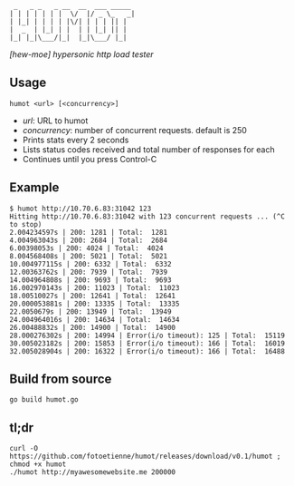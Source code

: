 
     _   _ _   _ __  __  ___ _____ 
    | | | | | | |  \/  |/ _ \_   _|
    | |_| | | | | |\/| | | | || |  
    |  _  | |_| | |  | | |_| || |  
    |_| |_|\___/|_|  |_|\___/ |_|  

*[hew-moe] hypersonic http load tester*

## Usage ##

    humot <url> [<concurrency>]

 - *url*: URL to humot
 - *concurrency*: number of concurrent requests. default is 250
 - Prints stats every 2 seconds
 - Lists status codes received and total number of responses for each
 - Continues until you press Control-C

## Example ##

    $ humot http://10.70.6.83:31042 123
    Hitting http://10.70.6.83:31042 with 123 concurrent requests ... (^C to stop)
    2.004234597s | 200: 1281 | Total:  1281
    4.004963043s | 200: 2684 | Total:  2684
    6.00398053s | 200: 4024 | Total:  4024
    8.004568408s | 200: 5021 | Total:  5021
    10.004977115s | 200: 6332 | Total:  6332
    12.00363762s | 200: 7939 | Total:  7939
    14.004964808s | 200: 9693 | Total:  9693
    16.002970143s | 200: 11023 | Total:  11023
    18.00510027s | 200: 12641 | Total:  12641
    20.000053881s | 200: 13335 | Total:  13335
    22.0050679s | 200: 13949 | Total:  13949
    24.004964016s | 200: 14634 | Total:  14634
    26.00488832s | 200: 14900 | Total:  14900
    28.000276302s | 200: 14994 | Error(i/o timeout): 125 | Total:  15119
    30.005023182s | 200: 15853 | Error(i/o timeout): 166 | Total:  16019
    32.005028904s | 200: 16322 | Error(i/o timeout): 166 | Total:  16488

## Build from source ##

    go build humot.go

## tl;dr ##

    curl -O https://github.com/fotoetienne/humot/releases/download/v0.1/humot ; chmod +x humot
    ./humot http://myawesomewebsite.me 200000


